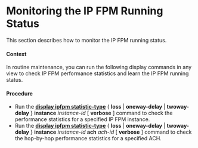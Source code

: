 Monitoring the IP FPM Running Status
====================================

This section describes how to monitor the IP FPM running status.

#### Context

In routine maintenance, you can run the following display commands in any view to check IP FPM performance statistics and learn the IP FPM running status.


#### Procedure

* Run the [**display ipfpm statistic-type**](cmdqueryname=display+ipfpm+statistic-type) { **loss** | **oneway-delay** | **twoway-delay** } **instance** *instance-id* [ **verbose** ] command to check the performance statistics for a specified IP FPM instance.
* Run the [**display ipfpm statistic-type**](cmdqueryname=display+ipfpm+statistic-type) { **loss** | **oneway-delay** | **twoway-delay** } **instance** *instance-id* **ach** *ach-id* [ **verbose** ] command to check the hop-by-hop performance statistics for a specified ACH.
